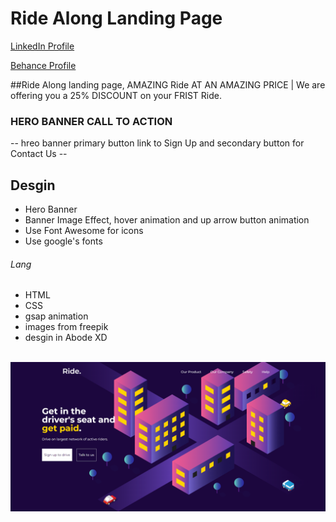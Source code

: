 # Ride Along Landing Page
<a href="https://www.linkedin.com/in/dharmendraverma95/" target="_blank">LinkedIn Profile </a>

<a href="https://www.behance.net/dhirukumar" target="_blank">Behance Profile </a>

##Ride Along landing page, AMAZING Ride AT AN AMAZING PRICE | We are offering you a 25% DISCOUNT on your FRIST Ride.

### HERO BANNER CALL TO ACTION
-- hreo banner primary button link to Sign Up  and secondary button for Contact Us --

## Desgin 
<ul>
  <li>Hero Banner</li>
  <li>Banner Image Effect, hover animation and up arrow button animation</li>
  <li>Use Font Awesome for icons</li>
  <li>Use google's fonts</li>
</ul>

###### Lang
<ul>
  <li>HTML</li>
  <li>CSS</li>
  <li>gsap animation</li>
  <li>images from freepik</li>
  <li>desgin in Abode XD</li>
</ul>
<br>
<a href="https://www.behance.net/gallery/210772773/Shoes-Studio" target="_blank" >
<img src="./img/ride-along-landing-page.png" alt="shoes-studio-landing-page" width="575px" />
</a>



